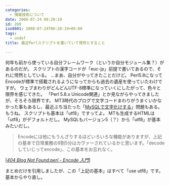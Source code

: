 ```yaml
---
categories:
  - 情報技術について
date: 2008-07-24 00:20:19
id: 289
iso8601: 2008-07-24T00:20:19+09:00
tags:
  - undef
title: 最近Perlスクリプトを書いていて愕然とすること

---
```


<p>何年も前から使っている自分フレームワーク（というか自分モジュール集？）があるのだが。
スクリプトの漢字コードが「euc-jp」前提で書いてあるので、それに愕然としている。
&#133;まあ、自分がやってきたことだけど。
Perl5.8になってEncodeが標準で搭載されるようになってからも過去の遺産を使っていたわけですが。
ウェブまわりがどんどんUTF-8標準になっていくにしたがって、色々と限界を感じてきた。
「Perl 5.8.x Unicode関連」とか見ながらやってきましたが、そろそろ限界です。
MT3時代のブログで文字コードまわりがうまくいかなかった事もあるし、最近ぶち当たった「<a href="http://www.nishimiyahara.net/2008/07/23/012951" target="_blank">MySQLで文字化けする</a>」問題もある。
もうね。
スクリプトも基本は「utf8」ですってよ。
MTも生成するHTMLは「utf8」がデフォルトだし。
MySQLもバージョン5（？）から「utf8」が基本みたいだし。</p>

<blockquote cite="http://blog.livedoor.jp/dankogai/archives/51031595.html" title="Source: 404 Blog Not Found:perl - Encode 入門; Accessed Date: 7/24/2008" class="blockquote"><p>Encodeには他にもうんざりするほどいろいろな機能がありますが、上記の基本で日常業務の9割5分はカヴァーされているかと思います。「decodeしていじってencode」、この基本をお忘れなく。</p></blockquote>

<div class="cite"> [<cite><a href="http://blog.livedoor.jp/dankogai/archives/51031595.html">404 Blog Not Found:perl - Encode 入門</a></cite>] </div>

<p>まとめだけを引用しましたが、この「上記の基本」はすべて「use utf8」です。
基本からやり直し。</p>
    	